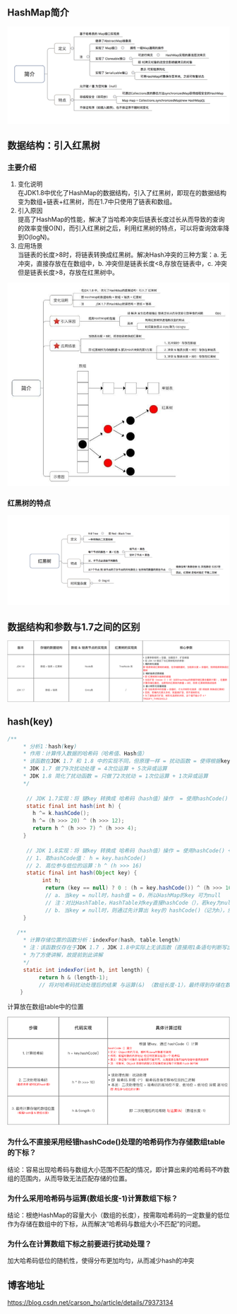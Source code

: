 ## HashMap简介
![hashmap](../../image/HashMap1.png)

## 数据结构：引入红黑树  
### 主要介绍  
1. 变化说明  
   在JDK1.8中优化了HashMap的数据结构，引入了红黑树，即现在的数据结构变为数组+链表+红黑树，而在1.7中只使用了链表和数组。
2. 引入原因  
   提高了HashMap的性能，解决了当哈希冲突后链表长度过长从而导致的查询的效率变慢O(N)，而引入红黑树之后，利用红黑树的特点，可以将查询效率降到O(logN)。
3. 应用场景  
   当链表的长度>8时，将链表转换成红黑树。解决Hash冲突的三种方案：a. 无冲突，直接存放在在数组中，b. 冲突但是链表长度<8,存放在链表中，c. 冲突但是链表长度>8，存放在红黑树中。 

![rbtree](../../image/RBTREE.jpg)

### 红黑树的特点
![reb](../../image/944365-dc8b2b6ae269ffee.png)

## 数据结构和参数与1.7之间的区别
![regg](../../image/944365-67768bc4f0d23d69.png)

## hash(key)
```Java
/**
     * 分析1：hash(key)
     * 作用：计算传入数据的哈希码（哈希值、Hash值）
     * 该函数在JDK 1.7 和 1.8 中的实现不同，但原理一样 = 扰动函数 = 使得根据key生成的哈希码（hash值）分布更加均匀、更具备随机性，避免出现hash值冲突（即指不同key但生成同1个hash值）
     * JDK 1.7 做了9次扰动处理 = 4次位运算 + 5次异或运算
     * JDK 1.8 简化了扰动函数 = 只做了2次扰动 = 1次位运算 + 1次异或运算
     */

      // JDK 1.7实现：将 键key 转换成 哈希码（hash值）操作  = 使用hashCode() + 4次位运算 + 5次异或运算（9次扰动）
      static final int hash(int h) {
        h ^= k.hashCode(); 
        h ^= (h >>> 20) ^ (h >>> 12);
        return h ^ (h >>> 7) ^ (h >>> 4);
     }

      // JDK 1.8实现：将 键key 转换成 哈希码（hash值）操作 = 使用hashCode() + 1次位运算 + 1次异或运算（2次扰动）
      // 1. 取hashCode值： h = key.hashCode() 
      // 2. 高位参与低位的运算：h ^ (h >>> 16)  
      static final int hash(Object key) {
           int h;
            return (key == null) ? 0 : (h = key.hashCode()) ^ (h >>> 16);
            // a. 当key = null时，hash值 = 0，所以HashMap的key 可为null      
            // 注：对比HashTable，HashTable对key直接hashCode（），若key为null时，会抛出异常，所以HashTable的key不可为null
            // b. 当key ≠ null时，则通过先计算出 key的 hashCode()（记为h），然后 对哈希码进行 扰动处理： 按位 异或（^） 哈希码自身右移16位后的二进制
     }

   /**
     * 计算存储位置的函数分析：indexFor(hash, table.length)
     * 注：该函数仅存在于JDK 1.7 ，JDK 1.8中实际上无该函数（直接用1条语句判断写出），但原理相同
     * 为了方便讲解，故提前到此讲解
     */
     static int indexFor(int h, int length) {  
          return h & (length-1); 
          // 将对哈希码扰动处理后的结果 与运算(&) （数组长度-1），最终得到存储在数组table的位置（即数组下标、索引）
    }

```
计算放在数组table中的位置  

![hash](../../image/hash.png)

### 为什么不直接采用经错hashCode()处理的哈希码作为存储数组table的下标？
结论：容易出现哈希码与数组大小范围不匹配的情况，即计算出来的哈希码不咋数组的范围内，从而导致无法匹配存储的位置。

### 为什么采用哈希码与运算(数组长度-1)计算数组下标？
结论：根绝HashMap的容量大小（数组的长度），按需取哈希码的一定数量的低位作为存储在数组中的下标，从而解决“哈希码与数组大小不匹配”的问题。

### 为什么在计算数组下标之前要进行扰动处理？
加大哈希码低位的随机性，使得分布更加均匀，从而减少hash的冲突




## 博客地址
https://blog.csdn.net/carson_ho/article/details/79373134